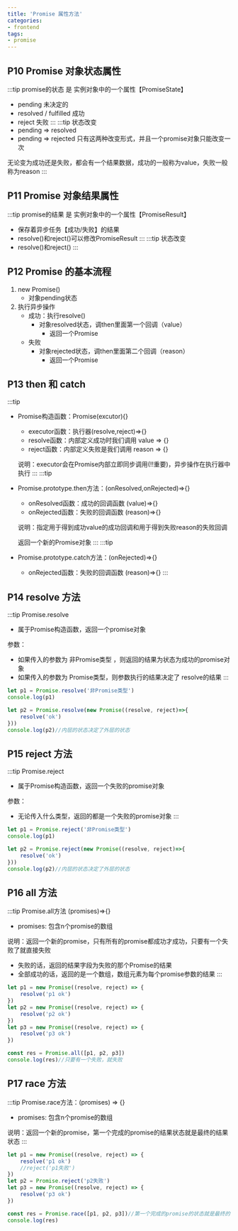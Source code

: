 ```yaml
---
title: 'Promise 属性方法'
categories:
- frontend
tags:
- promise
---
```


## P10 Promise 对象状态属性
:::tip
promise的状态 是 实例对象中的一个属性【PromiseState】
* pending   未决定的
* resolved / fulfilled  成功
* reject    失败
:::
:::tip
状态改变
* pending => resolved
* pending => rejected
只有这两种改变形式，并且一个promise对象只能改变一次

无论变为成功还是失败，都会有一个结果数据，成功的一般称为value，失败一般称为reason
:::

## P11 Promise 对象结果属性
:::tip
promise的结果 是 实例对象中的一个属性【PromiseResult】
* 保存着异步任务【成功/失败】的结果
* resolve()和reject()可以修改PromiseResult
:::
:::tip
状态改变
* resolve()和reject()
:::


## P12 Promise 的基本流程
1. new Promise()
    * 对象pending状态
2. 执行异步操作
    * 成功：执行resolve()
        * 对象resolved状态，调then里面第一个回调（value）
            * 返回一个Promise
    * 失败
        * 对象rejected状态，调then里面第二个回调（reason）
            * 返回一个Promise

## P13 then 和 catch
:::tip
* Promise构造函数：Promise(excutor){}
    * executor函数：执行器(resolve,reject)=>{}
    * resolve函数：内部定义成功时我们调用 value => {}
    * reject函数：内部定义失败是我们调用 reason => {}
 
    说明：executor会在Promise内部立即同步调用(!!重要)，异步操作在执行器中执行
:::
:::tip
* Promise.prototype.then方法：(onResolved,onRejected)=>{}
    * onResolved函数：成功的回调函数 (value)=>{}
    * onRejected函数：失败的回调函数 (reason)=>{}
 
    说明：指定用于得到成功value的成功回调和用于得到失败reason的失败回调
    
    返回一个新的Promise对象
:::
:::tip
* Promise.prototype.catch方法：(onRejected)=>{}
    * onRejected函数：失败的回调函数 (reason)=>{}
:::

## P14 resolve 方法
:::tip
Promise.resolve
* 属于Promise构造函数，返回一个promise对象

参数：
* 如果传入的参数为 非Promise类型 ，则返回的结果为状态为成功的promise对象
* 如果传入的参数为 Promise类型，则参数执行的结果决定了 resolve的结果
:::
```js
let p1 = Promise.resolve('非Promise类型')
console.log(p1)

let p2 = Promise.resolve(new Promise((resolve, reject)=>{
    resolve('ok')
}))
console.log(p2)//内层的状态决定了外层的状态
```

## P15 reject 方法
:::tip
Promise.reject
* 属于Promise构造函数，返回一个失败的promise对象

参数：
* 无论传入什么类型，返回的都是一个失败的promise对象
:::
```js
let p1 = Promise.reject('非Promise类型')
console.log(p1)

let p2 = Promise.reject(new Promise((resolve, reject)=>{
    resolve('ok')
}))
console.log(p2)//内层的状态决定了外层的状态
```

## P16 all 方法
:::tip
Promise.all方法 (promises)=>{}
* promises: 包含n个promise的数组

说明：返回一个新的promise，只有所有的promise都成功才成功，只要有一个失败了就直接失败
* 失败的话，返回的结果字段为失败的那个Promise的结果
* 全部成功的话，返回的是一个数组，数组元素为每个promise参数的结果
:::
```js
let p1 = new Promise((resolve, reject) => {
    resolve('p1 ok')
})
let p2 = new Promise((resolve, reject) => {
    resolve('p2 ok')
})
let p3 = new Promise((resolve, reject) => {
    resolve('p3 ok')
})

const res = Promise.all([p1, p2, p3])
console.log(res)//只要有一个失败，就失败
```

## P17 race 方法
:::tip
Promise.race方法：(promises) => {}
* promises: 包含n个promise的数组

说明：返回一个新的promise，第一个完成的promise的结果状态就是最终的结果状态
:::
```js
let p1 = new Promise((resolve, reject) => {
    resolve('p1 ok')
    //reject('p1失败')
})
let p2 = Promise.reject('p2失败')
let p3 = new Promise((resolve, reject) => {
    resolve('p3 ok')
})

const res = Promise.race([p1, p2, p3])//第一个完成的promise的状态就是最终的状态
console.log(res)
```